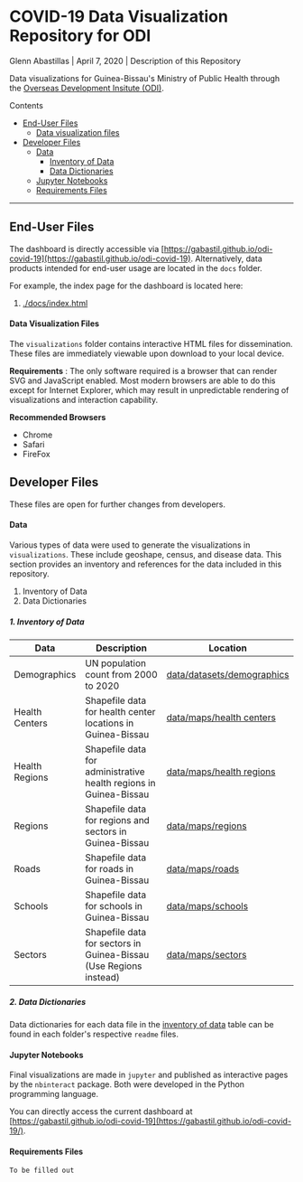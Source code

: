 # COVID-19 Data Visualization Repository for ODI
Glenn Abastillas | April 7, 2020 | Description of this Repository

Data visualizations for Guinea-Bissau's Ministry of Public Health through the [Overseas Development Insitute (ODI)](https://www.odi.org/).

Contents
  * [End-User Files](#end-user-files)
    * [Data visualization files](#data-visualization-files)
  * [Developer Files](#developer-files)
    * [Data](#data)
      * [Inventory of Data](#inventory-of-data)
      * [Data Dictionaries](#data-dictionaries)
    * [Jupyter Notebooks](#jupyter-notebooks)
    * [Requirements Files](#requirements-files)

---
<a id='end-user'></a>
## End-User Files

The dashboard is directly accessible via [https://gabastil.github.io/odi-covid-19](https://gabastil.github.io/odi-covid-19). Alternatively, data products intended for end-user usage are located in the `docs` folder.

For example, the index page for the dashboard is located here:
  1. [./docs/index.html](./docs/index.html)

<a id='data-visualization-files'></a>
#### Data Visualization Files

The `visualizations` folder contains interactive HTML files for dissemination. These files are immediately viewable upon download to your local device.

**Requirements** : The only software required is a browser that can render SVG and JavaScript enabled. Most modern browsers are able to do this except for Internet Explorer, which may result in unpredictable rendering of visualizations and interaction capability.

**Recommended Browsers**
  - Chrome
  - Safari
  - FireFox

<a id='developer'></a>
## Developer Files

These files are open for further changes from developers.

<a id='data'></a>
#### Data

Various types of data were used to generate the visualizations in `visualizations`. These include geoshape, census, and disease data. This section provides an inventory and references for the data included in this repository.

  1. Inventory of Data
  2. Data Dictionaries

<a id='inventory-of-data'></a>
##### 1. Inventory of Data

Data | Description | Location
--- | --- | ---
Demographics | UN population count from 2000 to 2020 | [data/datasets/demographics](data/datasets/demographics)
Health Centers | Shapefile data for health center locations in Guinea-Bissau | [data/maps/health centers](data/maps/health%20centers)
Health Regions | Shapefile data for administrative health regions in Guinea-Bissau | [data/maps/health regions](data/maps/health%20regions)
Regions | Shapefile data for regions and sectors in Guinea-Bissau | [data/maps/regions](data/maps/regions)
Roads | Shapefile data for roads in Guinea-Bissau | [data/maps/roads](data/maps/roads)
Schools | Shapefile data for schools in Guinea-Bissau | [data/maps/schools](data/maps/schools)
Sectors | Shapefile data for sectors in Guinea-Bissau (Use Regions instead) | [data/maps/sectors](data/maps/sectors)



<a id='data-dictionaries'></a>
##### 2. Data Dictionaries

Data dictionaries for each data file in the [inventory of data](#inventory-of-data) table can be found in each folder's respective `readme` files.

<a id='jupyter-notebooks'></a>
#### Jupyter Notebooks

Final visualizations are made in `jupyter` and published as interactive pages by the `nbinteract` package. Both were developed in the Python programming language.

You can directly access the current dashboard at [https://gabastil.github.io/odi-covid-19](https://gabastil.github.io/odi-covid-19/).

<a id='requirements-files'></a>
#### Requirements Files

`To be filled out`